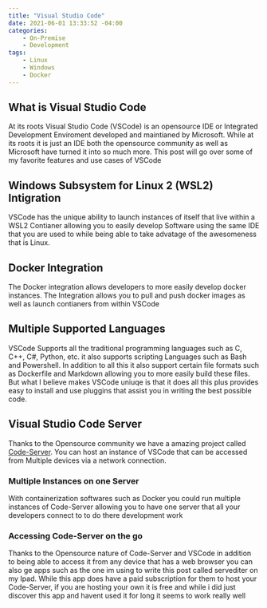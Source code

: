 ```yaml
---
title: "Visual Studio Code"
date: 2021-06-01 13:33:52 -04:00
categories:
    - On-Premise
    - Development
tags:
    - Linux
    - Windows
    - Docker
---
```


## What is Visual Studio Code
At its roots Visual Studio Code (VSCode) is an opensource IDE or Integrated Development Enviroment developed and maintianed by Microsoft. While at its roots it is just an IDE both the opensource community as well as Microsoft have turned it into so much more. This post will go over some of my favorite features and use cases of VSCode

## Windows Subsystem for Linux 2 (WSL2) Intigration
VSCode has the unique ability to launch instances of itself that live within a WSL2 Contianer allowing you to easily develop Software using the same IDE that you are used to while being able to take advatage of the awesomeness that is Linux.

## Docker Integration
The Docker integration allows developers to more easily develop docker instances. The Integration allows you to pull and push docker images as well as launch contianers from within VSCode

## Multiple Supported Languages
VSCode Supports all the traditional programming languages such as C, C++, C#, Python, etc. it also supports scripting Languages such as Bash and Powershell. In addition to all this it also support certain file formats such as Dockerfile and Markdown allowing you to more easily build these files. But what I believe makes VSCode uniuqe is that it does all this plus provides easy to install and use pluggins that assist you in writing the best possible code. 

## Visual Studio Code Server
Thanks to the Opensource community we have a amazing project called [Code-Server](https://github.com/cdr/code-server.git). You can host an instance of VSCode that can be accessed from Multiple devices via a network connection.

### Multiple Instances on one Server
With containerization softwares such as Docker you could run multiple instances of Code-Server allowing you to have one server that all your developers connect to to do there development work

### Accessing Code-Server on the go
Thanks to the Opensource nature of Code-Server and VSCode in addition to being able to access it from any device that has a web browser you can also ge apps such as the one im using to write this post called servediter on my Ipad. While this app does have a paid subscription for them to host your Code-Server, if you are hosting your own it is free and while i did just discover this app and havent used it for long it seems to work really well